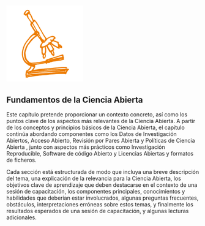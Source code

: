 ## <img src="/Images/Icons/open_science.png" width="200" height="200" />
## Fundamentos de la Ciencia Abierta

Este capítulo pretende proporcionar un contexto concreto, así como los puntos clave de los aspectos más relevantes de la Ciencia Abierta. A partir de los conceptos y principios básicos de la Ciencia Abierta, el capítulo continúa abordando componentes como los Datos de Investigación Abiertos, Acceso Abierto, Revisión por Pares Abierta y Políticas de Ciencia Abierta , junto con aspectos más prácticos como Investigación Reproducible, Software de código Abierto y Licencias Abiertas y formatos de ficheros.

Cada sección está estructurada de modo que incluya una breve descripción del tema, una explicación de la relevancia para la Ciencia Abierta, los objetivos clave de aprendizaje que deben destacarse en el contexto de una sesión de capacitación, los componentes principales, conocimientos y habilidades que deberían estar involucrados, algunas preguntas frecuentes,  obstáculos, interpretaciones erróneas sobre estos temas, y finalmente los resultados esperados de una sesión de capacitación, y algunas lecturas adicionales.
